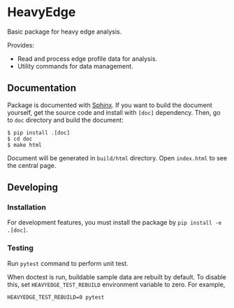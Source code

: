 # HeavyEdge

Basic package for heavy edge analysis.

Provides:

- Read and process edge profile data for analysis.
- Utility commands for data management.

## Documentation

Package is documented with [Sphinx](https://pypi.org/project/Sphinx/).
If you want to build the document yourself, get the source code and install with `[doc]` dependency.
Then, go to `doc` directory and build the document:

```
$ pip install .[doc]
$ cd doc
$ make html
```

Document will be generated in `build/html` directory. Open `index.html` to see the central page.

## Developing

### Installation

For development features, you must install the package by `pip install -e .[doc]`.

### Testing

Run `pytest` command to perform unit test.

When doctest is run, buildable sample data are rebuilt by default.
To disable this, set `HEAVYEDGE_TEST_REBUILD` environment variable to zero.
For example,
```
HEAVYEDGE_TEST_REBUILD=0 pytest
```
